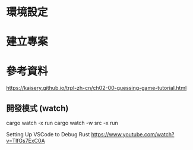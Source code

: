 # 環境設定

# 建立專案

# 參考資料

https://kaisery.github.io/trpl-zh-cn/ch02-00-guessing-game-tutorial.html

## 開發模式 (watch)
cargo watch -x run
cargo watch -w src -x run

Setting Up VSCode to Debug Rust
https://www.youtube.com/watch?v=TlfGs7ExC0A